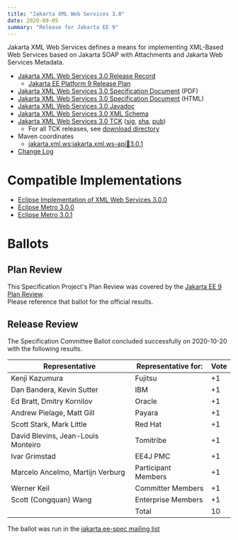 ```yaml
---
title: "Jakarta XML Web Services 3.0"
date: 2020-09-05
summary: "Release for Jakarta EE 9"
---
```

Jakarta XML Web Services defines a means for implementing XML-Based Web Services
based on Jakarta SOAP with Attachments and Jakarta Web Services Metadata.

* [Jakarta XML Web Services 3.0 Release Record](https://projects.eclipse.org/projects/ee4j.jaxws/releases/3.0-jakarta-xml-web-services)
  * [Jakarta EE Platform 9 Release Plan](https://jakartaee.github.io/platform/jakartaee9/JakartaEE9ReleasePlan)
* [Jakarta XML Web Services 3.0 Specification Document](./jakarta-xml-ws-spec-3.0.pdf) (PDF)
* [Jakarta XML Web Services 3.0 Specification Document](./jakarta-xml-ws-spec-3.0.html) (HTML)
* [Jakarta XML Web Services 3.0 Javadoc](./apidocs)
* [Jakarta XML Web Services 3.0 XML Schema](https://jakarta.ee/xml/ns/jaxws/wsdl_customizationschema_3_0.xsd)
* [Jakarta XML Web Services 3.0 TCK](https://download.eclipse.org/jakartaee/xml-web-services/3.0/jakarta-xml-ws-tck-3.0.0.zip)  ([sig](https://download.eclipse.org/jakartaee/xml-web-services/3.0/jakarta-xml-ws-tck-3.0.0.zip.sig),  [sha](https://download.eclipse.org/jakartaee/xml-web-services/3.0/jakarta-xml-ws-tck-3.0.0.zip.sha256),  [pub](https://jakarta.ee/specifications/jakartaee-spec-committee.pub))
  * For all TCK releases, see [download directory](https://download.eclipse.org/jakartaee/xml-web-services/3.0/)
* Maven coordinates
  * [jakarta.xml.ws:jakarta.xml.ws-api:jar:3.0.1](https://central.sonatype.com/artifact/jakarta.xml.ws/jakarta.xml.ws-api/3.0.1/jar)
* [Change Log](./changelog)


# Compatible Implementations

* [Eclipse Implementation of XML Web Services 3.0.0](https://eclipse-ee4j.github.io/metro-jax-ws/)
* [Eclipse Metro 3.0.0](https://eclipse-ee4j.github.io/metro-wsit/)
* [Eclipse Metro 3.0.1](https://eclipse-ee4j.github.io/metro-wsit/)

# Ballots

## Plan Review

[//]: # (For Jakarta EE 9, the Platform Plan Review covered 95% of the Specification Projects.  For those Projects, just use the following statement in this Plan Review section:)

This Specification Project's Plan Review was covered by the [Jakarta EE 9 Plan Review](https://jakarta.ee/specifications/platform/9/).  
Please reference that ballot for the official results.

[//]: # (If your Project was required to do a standalone Plan Review...  You'll need to perform an official Plan Review ballot and record the results here.)

## Release Review

The Specification Committee Ballot concluded successfully on 2020-10-20 with the following results.

| Representative                                      | Representative for: | Vote |
|-----------------------------------------------------|---------------------|------|
| Kenji Kazumura                                      | Fujitsu             |  +1  |
| Dan Bandera, Kevin Sutter                           | IBM                 |  +1  |
| Ed Bratt, Dmitry Kornilov                           | Oracle              |  +1  |
| Andrew Pielage, Matt Gill                           | Payara              |  +1  |
| Scott Stark, Mark Little                            | Red Hat             |  +1  |
| David Blevins, Jean-Louis Monteiro                  | Tomitribe           |  +1  |
| Ivar Grimstad                                       | EE4J PMC            |  +1  |
| Marcelo Ancelmo, Martijn Verburg                    | Participant Members |  +1  |
| Werner Keil                                         | Committer Members   |  +1  |
| Scott (Congquan) Wang                               | Enterprise Members  |  +1  |
|                                                     | Total               |  10  |


The ballot was run in the [jakarta.ee-spec mailing list](https://www.eclipse.org/lists/jakarta.ee-spec/msg00961.html)
